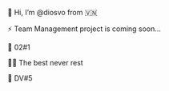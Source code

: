👋 Hi, I’m @diosvo from 🇻🇳

⚡ Team Management project is coming soon...

🚀 02#1

👨‍💻 The best never rest

🏀 DV#5 

<!---
diosvo/diosvo is a ✨ special ✨ repository because its `README.md` (this file) appears on your GitHub profile.
You can click the Preview link to take a look at your changes.
--->
